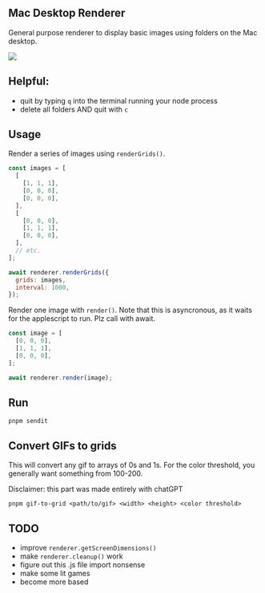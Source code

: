 ## Mac Desktop Renderer

General purpose renderer to display basic images using folders on the Mac desktop.

![](https://media0.giphy.com/media/v1.Y2lkPTc5MGI3NjExNWplNGVtbXNiOWRiMWljbzBsbDAzYTlkNXBmMHhwa2U5andydDVuMCZlcD12MV9pbnRlcm5hbF9naWZfYnlfaWQmY3Q9Zw/FjX4jaTmdBLZMLAUkc/giphy.gif)

## Helpful:

- quit by typing `q` into the terminal running your node process
- delete all folders AND quit with `c`

## Usage

Render a series of images using `renderGrids()`.

```javascript
const images = [
  [
    [1, 1, 1],
    [0, 0, 0],
    [0, 0, 0],
  ],
  [
    [0, 0, 0],
    [1, 1, 1],
    [0, 0, 0],
  ],
  // etc.
];

await renderer.renderGrids({
  grids: images,
  interval: 1000,
});
```

Render one image with `render()`. Note that this is asyncronous, as it waits for the applescript to run. Plz call with await.

```javascript
const image = [
  [0, 0, 0],
  [1, 1, 1],
  [0, 0, 0],
];

await renderer.render(image);
```

## Run

```
pnpm sendit
```

## Convert GIFs to grids

This will convert any gif to arrays of 0s and 1s. For the color threshold, you generally want something from 100-200.

Disclaimer: this part was made entirely with chatGPT

```
pnpm gif-to-grid <path/to/gif> <width> <height> <color threshold>
```

## TODO

- improve `renderer.getScreenDimensions()`
- make `renderer.cleanup()` work
- figure out this .js file import nonsense
- make some lit games
- become more based
